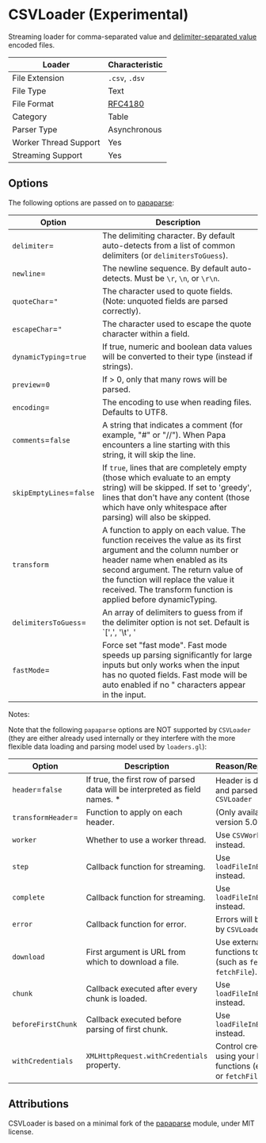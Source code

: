 # CSVLoader (Experimental)

Streaming loader for comma-separated value and [delimiter-separated value](https://en.wikipedia.org/wiki/Delimiter-separated_values) encoded files.

| Loader                | Characteristic                                 |
| --------------------- | ---------------------------------------------- |
| File Extension        | `.csv`, `.dsv`                                 |
| File Type             | Text                                           |
| File Format           | [RFC4180](https://tools.ietf.org/html/rfc4180) |
| Category              | Table                                          |
| Parser Type           | Asynchronous                                   |
| Worker Thread Support | Yes                                            |
| Streaming Support     | Yes                                            |

## Options

The following options are passed on to [papaparse](https://www.papaparse.com/docs#config):

| Option                   | Description                                                                                                                                                                                                                                                                                     |
| ------------------------ | ----------------------------------------------------------------------------------------------------------------------------------------------------------------------------------------------------------------------------------------------------------------------------------------------- |
| `delimiter`=             | The delimiting character. By default auto-detects from a list of common delimiters (or `delimitersToGuess`).                                                                                                                                                                                    |
| `newline`=               | The newline sequence. By default auto-detects. Must be `\r`, `\n`, or `\r\n`.                                                                                                                                                                                                                   |
| `quoteChar`=`"`          | The character used to quote fields. (Note: unquoted fields are parsed correctly).                                                                                                                                                                                                               |
| `escapeChar`=`"`         | The character used to escape the quote character within a field.                                                                                                                                                                                                                                |
| `dynamicTyping`=`true`   | If true, numeric and boolean data values will be converted to their type (instead if strings).                                                                                                                                                                                                  |
| `preview`=`0`            | If > 0, only that many rows will be parsed.                                                                                                                                                                                                                                                     |
| `encoding`=              | The encoding to use when reading files. Defaults to UTF8.                                                                                                                                                                                                                                       |
| `comments`=`false`       | A string that indicates a comment (for example, "#" or "//"). When Papa encounters a line starting with this string, it will skip the line.                                                                                                                                                     |
| `skipEmptyLines`=`false` | If `true`, lines that are completely empty (those which evaluate to an empty string) will be skipped. If set to 'greedy', lines that don't have any content (those which have only whitespace after parsing) will also be skipped.                                                              |
| `transform`              | A function to apply on each value. The function receives the value as its first argument and the column number or header name when enabled as its second argument. The return value of the function will replace the value it received. The transform function is applied before dynamicTyping. |
| `delimitersToGuess`=     | An array of delimiters to guess from if the delimiter option is not set. Default is `[',', '\t', '|', ';', Papa.RECORD_SEP, Papa.UNIT_SEP]`                                                                                                                                                     |
| `fastMode`=              | Force set "fast mode". Fast mode speeds up parsing significantly for large inputs but only works when the input has no quoted fields. Fast mode will be auto enabled if no " characters appear in the input.                                                                                    |

Notes:

Note that the following `papaparse` options are NOT supported by `CSVLoader` (they are either already used internally or they interfere with the more flexible data loading and parsing model used by `loaders.gl`):

| Option             | Description                                                                  | Reason/Replacement                                                              |
| ------------------ | ---------------------------------------------------------------------------- | ------------------------------------------------------------------------------- |
| `header`=`false`   | If true, the first row of parsed data will be interpreted as field names. \* | Header is detected and parsed by `CSVLoader`                                    |
| `transformHeader`= | Function to apply on each header.                                            | (Only available in version 5.0)                                                 |
| `worker`           | Whether to use a worker thread.                                              | Use `CSVWorkerLoader` instead.                                                  |
| `step`             | Callback function for streaming.                                             | Use `loadFileInBatches` instead.                                                |
| `complete`         | Callback function for streaming.                                             | Use `loadFileInBatches` instead.                                                |
| `error`            | Callback function for error.                                                 | Errors will be handled by `CSVLoader`.                                          |
| `download`         | First argument is URL from which to download a file.                         | Use external functions to load data (such as `fetch` or `fetchFile`).           |
| `chunk`            | Callback executed after every chunk is loaded.                               | Use `loadFileInBatches` instead.                                                |
| `beforeFirstChunk` | Callback executed before parsing of first chunk.                             | Use `loadFileInBatches` instead.                                                |
| `withCredentials`  | `XMLHttpRequest.withCredentials` property.                                   | Control credentials using your loading functions (e.g. `fetch` or `fetchFile`). |

## Attributions

CSVLoader is based on a minimal fork of the [papaparse](https://github.com/mholt/PapaParse) module, under MIT license.
